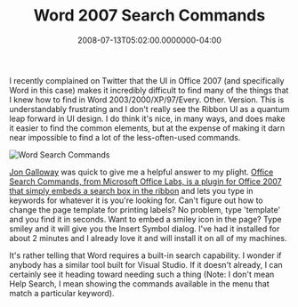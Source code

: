 ﻿---
title: Word 2007 Search Commands
date: "2008-07-13T05:02:00.0000000-04:00"
description: I recently complained on Twitter that the UI in Office 2007 (and
featuredImage: img/word-2007-search-commands-featured.png
---

I recently complained on Twitter that the UI in Office 2007 (and specifically Word in this case) makes it incredibly difficult to find many of the things that I knew how to find in Word 2003/2000/XP/97/Every. Other. Version. This is understandably frustrating and I don't really see the Ribbon UI as a quantum leap forward in UI design. I do think it's nice, in many ways, and does make it easier to find the common elements, but at the expense of making it darn near impossible to find a lot of the less-often-used commands.

![Word Search Commands](/img/msword-search.png)

[Jon Galloway](http://weblogs.asp.net/jgalloway) was quick to give me a helpful answer to my plight. [Office Search Commands, from Microsoft Office Labs, is a plugin for Office 2007 that simply embeds a search box in the ribbon](http://www.officelabs.com/projects/searchcommands/Pages/default.aspx) and lets you type in keywords for whatever it is you're looking for. Can't figure out how to change the page template for printing labels? No problem, type 'template' and you find it in seconds. Want to embed a smiley icon in the page? Type smiley and it will give you the Insert Symbol dialog. I've had it installed for about 2 minutes and I already love it and will install it on all of my machines.

It's rather telling that Word requires a built-in search capability. I wonder if anybody has a similar tool built for Visual Studio. If it doesn't already, I can certainly see it heading toward needing such a thing (Note: I don't mean Help Search, I mean showing the commands available in the menu that match a particular keyword).


